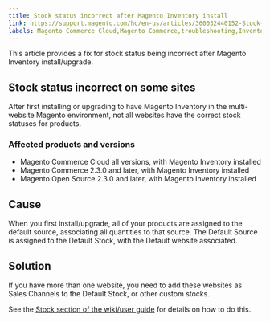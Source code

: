 ```yaml
---
title: Stock status incorrect after Magento Inventory install
link: https://support.magento.com/hc/en-us/articles/360032440152-Stock-status-incorrect-after-Magento-Inventory-install
labels: Magento Commerce Cloud,Magento Commerce,troubleshooting,Inventory,2.3.x,stock status
---
```


This article provides a fix for stock status being incorrect after Magento Inventory install/upgrade.

 Stock status incorrect on some sites
------------------------------------

 After first installing or upgrading to have Magento Inventory in the multi-website Magento environment, not all websites have the correct stock statuses for products. 

 ### Affected products and versions

 
 * Magento Commerce Cloud all versions, with Magento Inventory installed 
 * Magento Commerce 2.3.0 and later, with Magento Inventory installed 
 * Magento Open Source 2.3.0 and later, with Magento Inventory installed 
 
 Cause
-----

 When you first install/upgrade, all of your products are assigned to the default source, associating all quantities to that source. The Default Source is assigned to the Default Stock, with the Default website associated. 

 Solution
--------

 If you have more than one website, you need to add these websites as Sales Channels to the Default Stock, or other custom stocks. 

 See the [Stock section of the wiki/user guide](https://docs.magento.com/m2/ce/user_guide/catalog/inventory-stock.html) for details on how to do this. 

